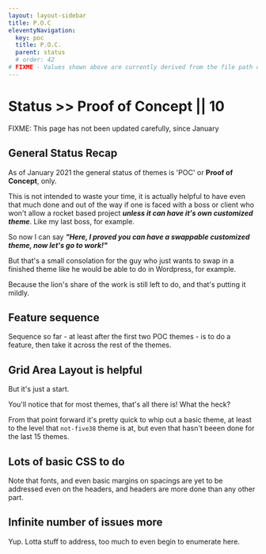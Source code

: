 ```yaml
---
layout: layout-sidebar
title: P.O.C
eleventyNavigation:
  key: poc
  title: P.O.C.
  parent: status
  # order: 42
# FIXME - Values shown above are currently derived from the file path only, except order which is also commented out because it is optional. Correct as desired and delete comment(s).
---
```


# Status >> Proof of Concept || 10

FIXME: This page has not been updated carefully, since January

## General Status Recap

As of January 2021 the general status of themes is 'POC' or **Proof of Concept**, only.

This is not intended to waste your time, it is actually helpful to have even that much done and out of the way if one is faced with a boss or client who won't allow a rocket based project _**unless it can have it's own customized theme**_. Like my last boss, for example.

So now I can say _**"Here, I proved you can have a swappable customized theme, now let's go to work!"**_

But that's a small consolation for the guy who just wants to swap in a finished theme like he would be able to do in Wordpress, for example.

Because the lion's share of the work is still left to do, and that's putting it mildly.

## Feature sequence

Sequence so far - at least after the first two POC themes - is to do a feature, then take it across the rest of the themes.

## Grid Area Layout is helpful

But it's just a start.

You'll notice that for most themes, that's all there is! What the heck?

From that point forward it's pretty quick to whip out a basic theme, at least to the level that `not-five38` theme is at, but even that hasn't beeen done for the last 15 themes.

## Lots of basic CSS to do

Note that fonts, and even basic margins on spacings are yet to be addressed even on the headers, and headers are more done than any other part.

## Infinite number of issues more

Yup. Lotta stuff to address, too much to even begin to enumerate here.
